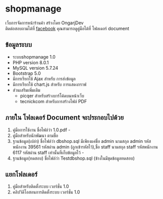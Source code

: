 # shopmanage
เว็บการจัดการหน้าร้านค้า สร้างโดย OngarjDev<br>
ติดต่อสอบถามได้ที่ [facebook](https://www.facebook.com/profile.php?id=100020639953885)
คุณสามารถดูคู่มือได้ที่ โฟลเดอร์ document

## ข้อมูลระบบ

* ระบบshopmanage 1.0
* PHP version 8.0.1 
* MySQL version 5.7.24 
* Bootstrap 5.0
* มีการเรียกใช้ Ajax สำหรับ การส่งข้อมูล
* มีการเรียกใช้ chart.js สำหรับ การแสดงกราฟ
* ส่วนเสริมเพิ่มเติม
    * picqer สำหรับสร้างบาร์โค้ดบนหน้าเว็บ
    * tecnickcom สำหรับการสร้างไฟล์ PDF

## **ภายใน โฟลเดอร์ Document จะประกอบไปด้วย**

1. คู่มือการใช้งาน ชื่อไฟล์ว่า 1.0.pdf -
2. คู่มือสำหรับนักพัฒนา ตามชื่อ 
3. ฐานข้อมูล(เปล่า) ชื่อไฟล์ว่า dbshop.sql มีเพียงแค่ชื่อ admin นามสกุล admin รหัสพนักงาน 39561  รหัสผ่าน admin (ถูกเข้ารหัสไว้),ชื่อ staff นามสกุล staff รหัสพนักงาน 6117 รหัสผ่าน staff เท่านั้นที่เก็บข้อมูลไว้ -
4. ฐานข้อมูล(ทดสอบ) ชื่อไฟล์ว่า Testdbshop.sql (ข้างในมีชุดข้อมูลทดสอบ)

## **แยกโฟลเดอร์**

1. คู่มือสำหรับติดตั้งระบบ เวอร์ชั่น 1.0
2. คลิปวิดีโอสอนการติดตั้งระบบ เวอร์ชั่น 1.0